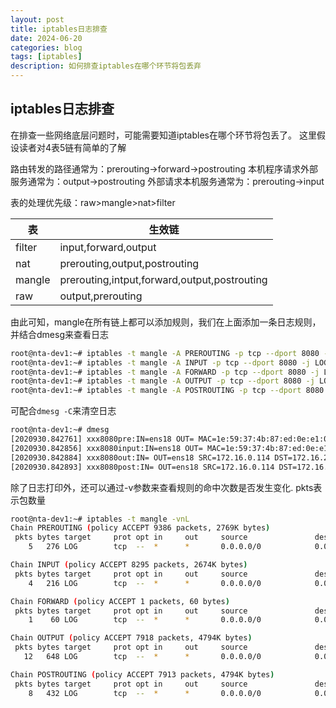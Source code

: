 ```yaml
---
layout: post
title: iptables日志排查
date: 2024-06-20
categories: blog
tags: [iptables]
description: 如何排查iptables在哪个环节将包丢弃
---
```


## iptables日志排查

在排查一些网络底层问题时，可能需要知道iptables在哪个环节将包丢了。
这里假设读者对4表5链有简单的了解

路由转发的路径通常为：prerouting->forward->postrouting
本机程序请求外部服务通常为：output->postrouting
外部请求本机服务通常为：prerouting->input

表的处理优先级：raw>mangle>nat>filter

| 表 | 生效链 |
| --- | --- |
| filter | input,forward,output |
| nat | prerouting,output,postrouting |
| mangle | prerouting,intput,forward,output,postrouting |
| raw | output,prerouting |

由此可知，mangle在所有链上都可以添加规则，我们在上面添加一条日志规则，并结合dmesg来查看日志

```bash
root@nta-dev1:~# iptables -t mangle -A PREROUTING -p tcp --dport 8080 -j LOG --log-prefix "xxx8080pre:"
root@nta-dev1:~# iptables -t mangle -A INPUT -p tcp --dport 8080 -j LOG --log-prefix "xxx8080input:"
root@nta-dev1:~# iptables -t mangle -A FORWARD -p tcp --dport 8080 -j LOG --log-prefix "xxx8080for:"
root@nta-dev1:~# iptables -t mangle -A OUTPUT -p tcp --dport 8080 -j LOG --log-prefix "xxx8080out:"
root@nta-dev1:~# iptables -t mangle -A POSTROUTING -p tcp --dport 8080 -j LOG --log-prefix "xxx8080post:"
```

可配合`dmesg -C`来清空日志

```bash
root@nta-dev1:~# dmesg
[2020930.842761] xxx8080pre:IN=ens18 OUT= MAC=1e:59:37:4b:87:ed:0e:e1:09:68:07:75:08:00 SRC=172.16.0.114 DST=172.16.200.1 LEN=60 TOS=0x00 PREC=0x00 TTL=64 ID=47985 DF PROTO=TCP SPT=60048 DPT=8080 WINDOW=64240 RES=0x00 SYN URGP=0
[2020930.842856] xxx8080input:IN=ens18 OUT= MAC=1e:59:37:4b:87:ed:0e:e1:09:68:07:75:08:00 SRC=172.16.0.114 DST=172.16.200.1 LEN=60 TOS=0x00 PREC=0x00 TTL=64 ID=47985 DF PROTO=TCP SPT=60048 DPT=8080 WINDOW=64240 RES=0x00 SYN URGP=0
[2020930.842884] xxx8080out:IN= OUT=ens18 SRC=172.16.0.114 DST=172.16.200.1 LEN=60 TOS=0x00 PREC=0x00 TTL=63 ID=47985 DF PROTO=TCP SPT=60048 DPT=8080 WINDOW=64240 RES=0x00 SYN URGP=0
[2020930.842893] xxx8080post:IN= OUT=ens18 SRC=172.16.0.114 DST=172.16.200.1 LEN=60 TOS=0x00 PREC=0x00 TTL=63 ID=47985 DF PROTO=TCP SPT=60048 DPT=8080 WINDOW=64240 RES=0x00 SYN URGP=0
```

除了日志打印外，还可以通过-v参数来查看规则的命中次数是否发生变化.
pkts表示包数量

```bash
root@nta-dev1:~# iptables -t mangle -vnL
Chain PREROUTING (policy ACCEPT 9386 packets, 2769K bytes)
 pkts bytes target     prot opt in     out     source               destination
    5   276 LOG        tcp  --  *      *       0.0.0.0/0            0.0.0.0/0            tcp dpt:8080 LOG flags 0 level 4 prefix "xxx8080pre:"

Chain INPUT (policy ACCEPT 8295 packets, 2674K bytes)
 pkts bytes target     prot opt in     out     source               destination
    4   216 LOG        tcp  --  *      *       0.0.0.0/0            0.0.0.0/0            tcp dpt:8080 LOG flags 0 level 4 prefix "xxx8080input:"

Chain FORWARD (policy ACCEPT 1 packets, 60 bytes)
 pkts bytes target     prot opt in     out     source               destination
    1    60 LOG        tcp  --  *      *       0.0.0.0/0            0.0.0.0/0            tcp dpt:8080 LOG flags 0 level 4 prefix "xxx8080for:"

Chain OUTPUT (policy ACCEPT 7918 packets, 4794K bytes)
 pkts bytes target     prot opt in     out     source               destination
   12   648 LOG        tcp  --  *      *       0.0.0.0/0            0.0.0.0/0            tcp dpt:8080 LOG flags 0 level 4 prefix "xxx8080out:"

Chain POSTROUTING (policy ACCEPT 7913 packets, 4794K bytes)
 pkts bytes target     prot opt in     out     source               destination
    8   432 LOG        tcp  --  *      *       0.0.0.0/0            0.0.0.0/0            tcp dpt:8080 LOG flags 0 level 4 prefix "xxx8080post:"

```

